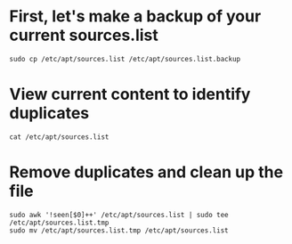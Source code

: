 # First, let's make a backup of your current sources.list
    sudo cp /etc/apt/sources.list /etc/apt/sources.list.backup

# View current content to identify duplicates
    cat /etc/apt/sources.list

# Remove duplicates and clean up the file
    sudo awk '!seen[$0]++' /etc/apt/sources.list | sudo tee /etc/apt/sources.list.tmp
    sudo mv /etc/apt/sources.list.tmp /etc/apt/sources.list